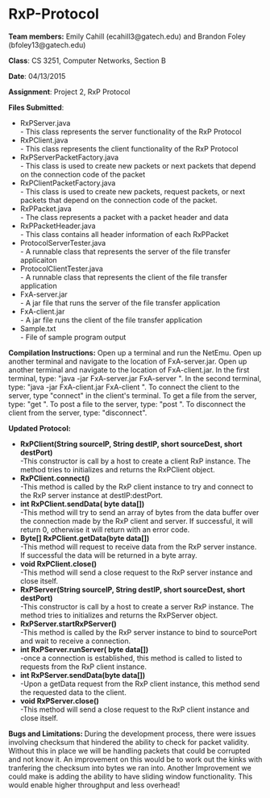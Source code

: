 # RxP-Protocol

<p><b>Team members:</b> Emily Cahill (ecahill3@gatech.edu) and Brandon Foley (bfoley13@gatech.edu)</p>
<p><b>Class</b>: CS 3251, Computer Networks, Section B</p>
<p><b>Date</b>: 04/13/2015</p>
<p><b>Assignment</b>: Project 2, RxP Protocol</p>

<p><b>Files Submitted</b>:
<ul>
<li>RxPServer.java</li>
- This class represents the server functionality of the RxP Protocol
<li>RxPClient.java</li>
- This class represents the client functionality of the RxP Protocol
<li>RxPServerPacketFactory.java</li>
- This class is used to create new packets or next packets that depend on the connection code of the packet
<li>RxPClientPacketFactory.java</li>
- This class is used to create new packets, request packets, or next packets that depend on the connection code of the packet. 
<li>RxPPacket.java</li>
- The class represents a packet with a packet header and data
<li>RxPPacketHeader.java</li>
- This class contains all header information of each RxPPacket
<li>ProtocolServerTester.java</li>
- A runnable class that represents the server of the file transfer applicaiton
<li>ProtocolClientTester.java</li>
- A runnable class that represents the client of the file transfer application
<li>FxA-server.jar</li>
- A jar file that runs the server of the file transfer application
<li>FxA-client.jar</li>
- A jar file runs the client of the file transfer application
<li>Sample.txt</li>
- File of sample program output
</ul>
</p>

<p><b>Compilation Instructions:</b>
Open up a terminal and run the NetEmu. Open up another terminal and navigate to the location of FxA-server.jar. Open up another terminal and navigate to the location of FxA-client.jar. In the first terminal, type: "java -jar FxA-server.jar FxA-server <port number of application server> <IP Address> <port number of NetEmu>". In the second terminal, type: "java -jar FxA-client.jar FxA-client <port number of application client> <IP Address> <port number of NetEmu>". To connect the client to the server, type "connect" in the client's terminal. To get a file from the server, type: "get <filename>". To post a file to the server, type: "post <filename>". To disconnect the client from the server, type: "disconnect". 
</p>

<p><b>Updated Protocol: </b>
<ul>
<li><b> RxPClient(String sourceIP, String destIP, short sourceDest, short destPort)</b></li>
-This constructor is call by a host to create a client RxP instance. The method tries to initializes and returns the RxPClient object.

<li><b>RxPClient.connect()</b></li>
-This method is called by the RxP client instance to try and connect to the RxP server instance at destIP:destPort.

<li><b>int RxPClient.sendData( byte data[])</b></li>
-This method will try to send an array of bytes from the data buffer over the connection made by the RxP client and server.  If successful, it will return 0, otherwise it will return with an error code.

<li><b>Byte[] RxPClient.getData(byte data[])</b></li>
-This method will request to receive data from the RxP server instance. If successful the data will be returned in a byte array.

<li><b>void  RxPClient.close()</b></li>
-This method will send a close request to the RxP server instance and close itself.

<li><b>RxPServer(String sourceIP, String destIP, short sourceDest, short destPort)</b></li>
-This constructor is call by a host to create a server RxP instance. The method tries to initializes and returns the RxPServer object.

<li><b>RxPServer.startRxPServer()</b></li>
-This method is called by the RxP server instance to bind to sourcePort and wait to receive a connection.

<li><b>int RxPServer.runServer( byte data[])</b></li>
-once a connection is established, this method is called to listed to requests from the RxP client instance.

<li><b>int RxPServer.sendData(byte data[])</b></li>
-Upon a getData request from the RxP client instance, this method send the requested data to the client.

<li><b>void  RxPServer.close()</b></li>
-This method will send a close request to the RxP client instance and close itself.

</ul>
</p>

<p><b>Bugs and Limitations: </b>
During the development process, there were issues involving checksum that hindered the ability to check for packet validity. Without this in place we will be handling packets that could be corrupted and not know it.  An improvement on this would be to work out the kinks with tranfering the checksum into bytes we ran into.  Another Improvement we could make is adding the ability to have sliding window functionality.  This would enable higher throughput and less overhead!
</p>
